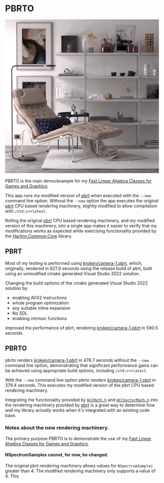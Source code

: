 # PBRTO

<img src="./Images/Kroken1.png" width="640"/>

PBRTO is the main demo/example for my [Fast Linear Algebra Classes for Games and Graphics](https://harlinn.github.io/Cpp/Cpp/Math/FastLinearAlgebra.html).

This app runs my modified version of [pbrt](https://github.com/mmp/pbrt-v4) when 
executed with the `--new` command line option. Without the `--new` option the app 
executes the original [pbrt](https://github.com/mmp/pbrt-v4) CPU based rendering machinery, slightly modified to
allow compilation with `/std:c++latest`.

Rolling the original [pbrt](https://github.com/mmp/pbrt-v4) CPU based rendering machinery, and my modified version of this machinery,
into a single app makes it easier to verify that my modifications works as expected while exercising functionality provided by
the [Harlinn.Common.Core](https://harlinn.github.io/Cpp/Harlinn.Windows/Harlinn.Common.Core/Harlinn.Common.Core.html) library.

## PBRT

Most of my testing is performed using [kroken/camera-1.pbrt](https://github.com/mmp/pbrt-v4-scenes/blob/master/kroken/camera-1.pbrt), 
which, originally, rendered in 627.9 seconds using the release build of pbrt, 
built using an unmodified cmake generated Visual Studio 2022 solution.

Changing the build options of the cmake generated Visual Studio 2022 solution by:

- enabling AVX2 instructions
- whole program optimization 
- any suitable inline expansion
- No SDL
- enabling intrinsic functions 
 
improved the performance of pbrt, rendering 
[kroken/camera-1.pbrt](https://github.com/mmp/pbrt-v4-scenes/blob/master/kroken/camera-1.pbrt) in 590.5 seconds.

## PBRTO 

pbrto renders [kroken/camera-1.pbrt](https://github.com/mmp/pbrt-v4-scenes/blob/master/kroken/camera-1.pbrt) in 478.7 
seconds without the `--new` command line option, demonstrating that significant performance gains can be achieved using
appropriate build options, including `/std:c++latest`.

With the `--new` command line option pbrto renders [kroken/camera-1.pbrt](https://github.com/mmp/pbrt-v4-scenes/blob/master/kroken/camera-1.pbrt)
in 379.4 seconds. This executes my modified version of the pbrt CPU based rendering machinery.

Integrating the functionality
provided by [`HCCMath.h`](https://github.com/Harlinn/Harlinn.Windows/blob/master/Harlinn.Common.Core/HCCMath.h) and 
[`HCCVectorMath.h`](https://github.com/Harlinn/Harlinn.Windows/blob/master/Harlinn.Common.Core/HCCVectorMath.h) into
the rendering machinery provided by [pbrt](https://github.com/mmp/pbrt-v4) is a great way to determine how well
my library actually works when it's integrated with an existing code base.

### Notes about the new rendering machinery.

The primary purpose PBRTO is to demonstrate the use of my [Fast Linear Algebra Classes for Games and Graphics](https://harlinn.github.io/Cpp/Cpp/Math/FastLinearAlgebra.html).

#### NSpectrumSamples cannot, for now, be changed.

The original pbrt rendering machinery allows values for `NSpectrumSamples` greater than 4. The
modified rendering machinery only supports a value of 4. This 

